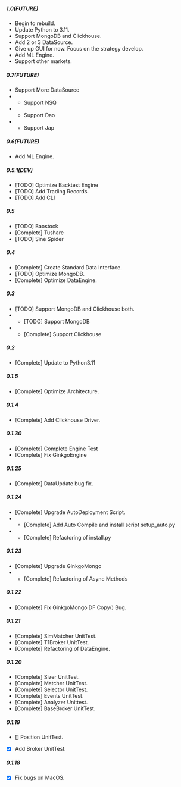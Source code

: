 ##### 1.0(FUTURE)
  - Begin to rebuild.
  - Update Python to 3.11.
  - Support MongoDB and Clickhouse.
  - Add 2 or 3 DataSource.
  - Give up GUI for now. Focus on the strategy develop.
  - Add ML Engine.
  - Support other markets.

##### 0.7(FUTURE)
  - Support More DataSource
  - - Support NSQ
  - - Support Dao
  - - Support Jap

##### 0.6(FUTURE)
  - Add ML Engine.

##### 0.5.1(DEV)
  - [TODO] Optimize Backtest Engine
  - [TODO] Add Trading Records.
  - [TODO] Add CLI

##### 0.5
  - [TODO] Baostock
  - [Complete] Tushare
  - [TODO] Sine Spider

##### 0.4
  - [Complete] Create Standard Data Interface.
  - [TODO] Optimize MongoDB.
  - [Complete] Optimize DataEngine.

##### 0.3
  - [TODO] Support MongoDB and Clickhouse both.
  - - [TODO] Support MongoDB
  - - [Complete] Support Clickhouse

##### 0.2
  - [Complete] Update to Python3.11

##### 0.1.5
  - [Complete] Optimize Architecture.

##### 0.1.4
  - [Complete] Add Clickhouse Driver.

##### 0.1.30
  - [Complete] Complete Engine Test
  - [Complete] Fix GinkgoEngine

##### 0.1.25
  - [Complete] DataUpdate bug fix.

##### 0.1.24
  - [Complete] Upgrade AutoDeployment Script.
  - - [Complete] Add Auto Compile and install script  setup_auto.py
  - - [Complete] Refactoring of install.py

##### 0.1.23
  - [Complete] Upgrade GinkgoMongo
  - - [Complete] Refactoring of Async Methods

##### 0.1.22
  - [Complete] Fix GinkgoMongo DF Copy() Bug.

##### 0.1.21
  - [Complete] SimMatcher UnitTest.
  - [Complete] T1Broker UnitTest.
  - [Complete] Refactoring of DataEngine.

##### 0.1.20
  - [Complete] Sizer UnitTest.
  - [Complete] Matcher UnitTest.
  - [Complete] Selector UnitTest.
  - [Complete] Events UnitTest.
  - [Complete] Analyzer Unittest.
  - [Complete] BaseBroker UnitTest.
##### 0.1.19
  - [] Position UnitTest.
  - [x] Add Broker UnitTest.

##### 0.1.18
  - [x] Fix bugs on MacOS.
